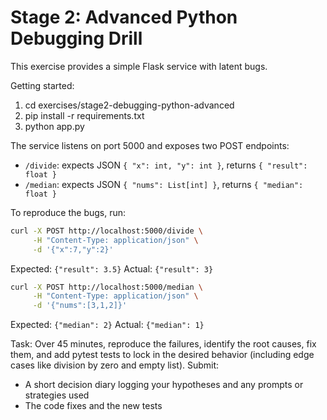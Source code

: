 # Stage 2: Advanced Python Debugging Drill

This exercise provides a simple Flask service with latent bugs.

Getting started:
1. cd exercises/stage2-debugging-python-advanced
2. pip install -r requirements.txt
3. python app.py

The service listens on port 5000 and exposes two POST endpoints:
- `/divide`: expects JSON `{ "x": int, "y": int }`, returns `{ "result": float }`
- `/median`: expects JSON `{ "nums": List[int] }`, returns `{ "median": float }`

To reproduce the bugs, run:
```bash
curl -X POST http://localhost:5000/divide \
     -H "Content-Type: application/json" \
     -d '{"x":7,"y":2}'
``` 
Expected: `{"result": 3.5}`
Actual:   `{"result": 3}`

```bash
curl -X POST http://localhost:5000/median \
     -H "Content-Type: application/json" \
     -d '{"nums":[3,1,2]}'
``` 
Expected: `{"median": 2}`
Actual:   `{"median": 1}`

Task: Over 45 minutes, reproduce the failures, identify the root causes, fix them, and add pytest tests to lock in the desired behavior (including edge cases like division by zero and empty list).
Submit:
- A short decision diary logging your hypotheses and any prompts or strategies used
- The code fixes and the new tests